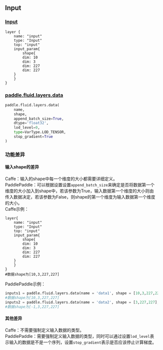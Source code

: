 ## Input
### [Input](http://caffe.berkeleyvision.org/tutorial/layers/input.html)
```
layer {
    name: "input"
    type: "Input"
    top: "input"	
    input_param{
        shape{
	    dim: 10
	    dim: 3
	    dim: 227
	    dim: 227
	}
    }
}
```


### [paddle.fluid.layers.data](http://paddlepaddle.org/documentation/docs/zh/1.3/api_cn/layers_cn.html#permalink-20-data)
```python
paddle.fluid.layers.data(
    name, 
    shape, 
    append_batch_size=True, 
    dtype='float32', 
    lod_level=0, 
    type=VarType.LOD_TENSOR, 
    stop_gradient=True
)
```  

### 功能差异
#### 输入shape的差异
Caffe：输入的shape中每一个维度的大小都需要详细定义。  
PaddlePaddle：可以根据设置设置`append_batch_size`来确定是否将数据第一个维度的大小加入到shape中，若该参数为True，输入数据第一个维度的大小则由传入数据决定，若该参数为False，则shape的第一个维度为输入数据第一个维度的大小。   
Caffe示例：  
``` 
layer{
    name: "input"
    type: "Input"
    top: "input"	
    input_param{
    	shape{
	    dim: 10
	    dim: 3
	    dim: 227
	    dim: 227
	}
    }
}
#数据shape为[10,3,227,227]
```  
PaddlePaddle示例：  
```python
inputs1 = paddle.fluid.layers.data(name = 'data1', shape = [10,3,227,227], dtype = 'float32', append_batch_size = False)
#数据shape为[10,3,227,227]
inputs2 = paddle.fluid.layers.data(name = 'data2', shape = [3,227,227], dtype = 'float32')
#数据shape为[-1,3,227,227]
```  


#### 其他差异
Caffe：不需要强制定义输入数据的类型。  
PaddlePaddle：需要强制定义输入数据的类型，同时可以通过设置`lod_level`表示输入的数据是不是一个序列，设置`stop_gradient`表示是否应该停止计算梯度。
